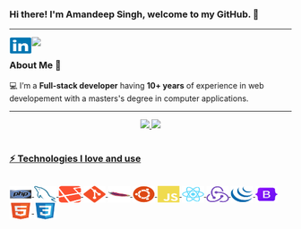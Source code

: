 ### Hi there! I'm Amandeep Singh, welcome to my GitHub. 🌱

<hr />

<a href="https://www.linkedin.com/in/amandeeps20/">
  <img align="left" alt="Apache HTTP Server" title="Apache HTTP Server" height="30" width="40" src="https://raw.githubusercontent.com/devicons/devicon/master/icons/linkedin/linkedin-original.svg">
</a>
<a href="mailto:adsinghdeveloper@gmail.com">
  <img align="left" width="26px" src="https://cdn.jsdelivr.net/npm/simple-icons@v3/icons/gmail.svg" />
</a>

<br/>

### About Me 🚀
💻 I’m a **Full-stack developer** having **10+ years** of experience in web developement with a masters's degree in computer applications.
<br/>
<hr />

<div align="center">
  <a href="https://github.com/ADSinghDeveloper">
  <img height="180em" src="https://github-readme-stats.vercel.app/api?username=ADSinghDeveloper&show_icons=true&theme=gradient&include_all_commits=true&count_private=true"/>
  <img height="180em" src="https://github-readme-stats.vercel.app/api/top-langs/?username=ADSinghDeveloper&layout=compact&langs_count=7&theme=gradient"/>
</div>
 
<br/>
  
### ⚡ Technologies I love and use
  
<div style="display: inline_block"><br>
  <img align="center" alt="PHP" title="PHP" height="30" width="40" src="https://raw.githubusercontent.com/devicons/devicon/master/icons/php/php-original.svg">
  <img align="center" alt="MySQL" title="MySQL" height="30" width="40" src="https://raw.githubusercontent.com/devicons/devicon/master/icons/mysql/mysql-original.svg">
  <img align="center" alt="Laravel" alt="Laravel" height="30" width="40" src="https://raw.githubusercontent.com/devicons/devicon/master/icons/laravel/laravel-plain.svg">
  <img align="center" alt="Git" title="Git" height="30" width="40" src="https://raw.githubusercontent.com/devicons/devicon/master/icons/git/git-original.svg">
  <img align="center" alt="Apache HTTP Server" title="Apache HTTP Server" height="30" width="40" src="https://raw.githubusercontent.com/devicons/devicon/master/icons/apache/apache-original.svg">
  <img align="center" alt="Ubuntu" title="Ubuntu" height="30" width="40" src="https://raw.githubusercontent.com/devicons/devicon/master/icons/ubuntu/ubuntu-plain.svg">
  <img align="center" alt="JavaScript" title="JavaScript" height="30" width="40" src="https://raw.githubusercontent.com/devicons/devicon/master/icons/javascript/javascript-plain.svg">
  <img align="center" alt="React" title="React" height="30" width="40" src="https://raw.githubusercontent.com/devicons/devicon/master/icons/react/react-original.svg">
  <img align="center" alt="Redux" title="Redux" height="30" width="40" src="https://raw.githubusercontent.com/devicons/devicon/master/icons/redux/redux-original.svg">
  <img align="center" alt="jQuery" title="jQuery" height="30" width="40" src="https://raw.githubusercontent.com/devicons/devicon/master/icons/jquery/jquery-original.svg">
  <img align="center" alt="Bootstrap" title="Bootstrap" height="30" width="40" src="https://raw.githubusercontent.com/devicons/devicon/master/icons/bootstrap/bootstrap-original.svg">
  <img align="center" alt="HTML5" title="HTML5" height="30" width="40" src="https://raw.githubusercontent.com/devicons/devicon/master/icons/html5/html5-original.svg">
  <img align="center" alt="CSS3" alt="CSS3" height="30" width="40" src="https://raw.githubusercontent.com/devicons/devicon/master/icons/css3/css3-original.svg">
</div>
